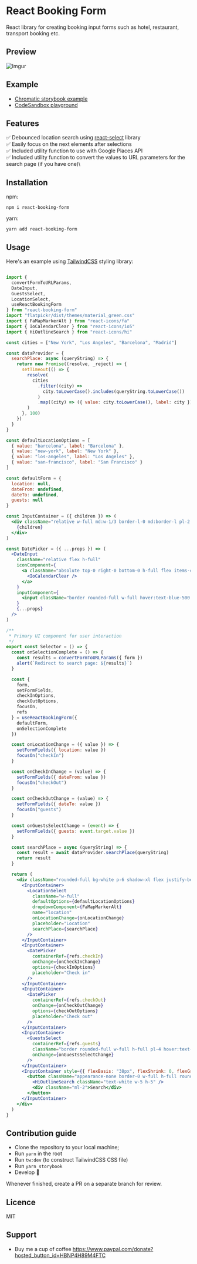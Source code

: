 # React Booking Form

React library for creating booking input forms such as hotel, restaurant, transport booking etc.

## Preview

![Imgur](https://i.imgur.com/JsZdqht.gif)

## Example
- [Chromatic storybook example](https://www.chromatic.com/component?appId=611f9e606d0396003a654e41&name=Example%2FSelector&buildNumber=1)
- [CodeSandbox playground](https://codesandbox.io/s/optimistic-currying-9z489)

## Features
✅ Debounced location search using [react-select](https://github.com/JedWatson/react-select) library\
✅ Easily focus on the next elements after selections\
✅ Included utility function to use with Google Places API\
✅ Included utility function to convert the values to URL parameters for the search page (if you have one)\

## Installation
npm:

`npm i react-booking-form` 

yarn:

`yarn add react-booking-form`

## Usage

Here's an example using [TailwindCSS](https://github.com/tailwindlabs/tailwindcss) styling library:

```jsx

import {
  convertFormToURLParams,
  DateInput,
  GuestsSelect,
  LocationSelect,
  useReactBookingForm
} from "react-booking-form"
import "flatpickr/dist/themes/material_green.css"
import { FaMapMarkerAlt } from "react-icons/fa"
import { IoCalendarClear } from "react-icons/io5"
import { HiOutlineSearch } from "react-icons/hi"

const cities = ["New York", "Los Angeles", "Barcelona", "Madrid"]

const dataProvider = {
  searchPlace: async (queryString) => {
    return new Promise((resolve, _reject) => {
      setTimeout(() => {
        resolve(
          cities
            .filter((city) =>
              city.toLowerCase().includes(queryString.toLowerCase())
            )
            .map((city) => ({ value: city.toLowerCase(), label: city }))
        )
      }, 100)
    })
  }
}

const defaultLocationOptions = [
  { value: "barcelona", label: "Barcelona" },
  { value: "new-york", label: "New York" },
  { value: "los-angeles", label: "Los Angeles" },
  { value: "san-francisco", label: "San Francisco" }
]

const defaultForm = {
  location: null,
  dateFrom: undefined,
  dateTo: undefined,
  guests: null
}

const InputContainer = ({ children }) => (
  <div className="relative w-full md:w-1/3 border-l-0 md:border-l pl-2 first:border-l-0">
    {children}
  </div>
)

const DatePicker = ({ ...props }) => (
  <DateInput
    className="relative flex h-full"
    iconComponent={
      <a className="absolute top-0 right-0 bottom-0 h-full flex items-center pr-2 cursor-pointer">
        <IoCalendarClear />
      </a>
    }
    inputComponent={
      <input className="border rounded-full w-full hover:text-blue-500 outline-none focus:border-blue-500 pl-4 pr-6" />
    }
    {...props}
  />
)

/**
 * Primary UI component for user interaction
 */
export const Selector = () => {
  const onSelectionComplete = () => {
    const results = convertFormToURLParams({ form })
    alert(`Redirect to search page: ${results}`)
  }

  const {
    form,
    setFormFields,
    checkInOptions,
    checkOutOptions,
    focusOn,
    refs
  } = useReactBookingForm({
    defaultForm,
    onSelectionComplete
  })

  const onLocationChange = ({ value }) => {
    setFormFields({ location: value })
    focusOn("checkIn")
  }

  const onCheckInChange = (value) => {
    setFormFields({ dateFrom: value })
    focusOn("checkOut")
  }

  const onCheckOutChange = (value) => {
    setFormFields({ dateTo: value })
    focusOn("guests")
  }

  const onGuestsSelectChange = (event) => {
    setFormFields({ guests: event.target.value })
  }

  const searchPlace = async (queryString) => {
    const result = await dataProvider.searchPlace(queryString)
    return result
  }

  return (
    <div className="rounded-full bg-white p-6 shadow-xl flex justify-between flex-col md:flex-row md:space-x-2 md:space-y-0 space-y-2">
      <InputContainer>
        <LocationSelect
          className="w-full"
          defaultOptions={defaultLocationOptions}
          dropdownComponent={FaMapMarkerAlt}
          name="location"
          onLocationChange={onLocationChange}
          placeholder="Location"
          searchPlace={searchPlace}
        />
      </InputContainer>
      <InputContainer>
        <DatePicker
          containerRef={refs.checkIn}
          onChange={onCheckInChange}
          options={checkInOptions}
          placeholder="Check in"
        />
      </InputContainer>
      <InputContainer>
        <DatePicker
          containerRef={refs.checkOut}
          onChange={onCheckOutChange}
          options={checkOutOptions}
          placeholder="Check out"
        />
      </InputContainer>
      <InputContainer>
        <GuestsSelect
          containerRef={refs.guests}
          className="border rounded-full w-full h-full pl-4 hover:text-blue outline-none focus:border-blue-500"
          onChange={onGuestsSelectChange}
        />
      </InputContainer>
      <InputContainer style={{ flexBasis: "38px", flexShrink: 0, flexGrow: 1 }}>
        <button className="appearance-none border-0 w-full h-full rounded-full flex justify-center items-center bg-green-500 text-white font-bold px-3">
          <HiOutlineSearch className="text-white w-5 h-5" />
          <div className="ml-2">Search</div>
        </button>
      </InputContainer>
    </div>
  )
}
```

## Contribution guide
- Clone the repository to your local machine;
- Run `yarn` in the root
- Run `tw:dev` (to construct TailwindCSS CSS file)
- Run `yarn storybook`
- Develop 🚀

Whenever finished, create a PR on a separate branch for review.

## Licence
MIT

## Support
- Buy me a cup of coffee https://www.paypal.com/donate?hosted_button_id=HBNP4H89M4FTC

